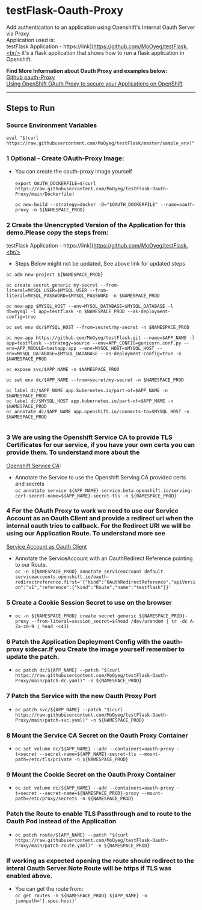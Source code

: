 # testFlask-Oauth-Proxy
Add authentication to an application using Openshift's Internal Oauth Server via Proxy.<br/> 
Application used is:<br/>
testFlask Application - https://link](https://github.com/MoOyeg/testFlask.<br/>
it's a flask application that shows how to run a flask application in Openshift.

**Find More Information about Oauth Proxy and examples below:** <br/>
[Github oauth-Proxy](https://github.com/openshift/oauth-proxy.git)<br/>
[Using OpenShift OAuth Proxy to secure your Applications on OpenShift](https://linuxera.org/oauth-proxy-secure-applications-openshift/)

----------

## Steps to Run
### Source Environment Variables
`eval "$(curl https://raw.githubusercontent.com/MoOyeg/testFlask/master/sample_env)"`

### 1 Optional - Create OAuth-Proxy Image:<br/>
- You can create the oauth-proxy image yourself<br/>   
`export OAUTH_DOCKERFILE=$(curl https://raw.githubusercontent.com/MoOyeg/testFlask-Oauth-Proxy/main/Dockerfile)`

  `oc new-build --strategy=docker -D="$OAUTH_DOCKERFILE" --name=oauth-proxy -n ${NAMESPACE_PROD}`

### 2 Create the Unencrypted Version of the Application for this demo.Please copy the steps from:<br/>
testFlask Application - https://link](https://github.com/MoOyeg/testFlask.<br/>
- Steps Below might not be updated, See above link for updated steps
```
oc adm new-project ${NAMESPACE_PROD}

oc create secret generic my-secret --from-literal=MYSQL_USER=$MYSQL_USER --from-literal=MYSQL_PASSWORD=$MYSQL_PASSWORD -n $NAMESPACE_PROD

oc new-app $MYSQL_HOST --env=MYSQL_DATABASE=$MYSQL_DATABASE -l db=mysql -l app=testflask -n $NAMESPACE_PROD --as-deployment-config=true

oc set env dc/$MYSQL_HOST --from=secret/my-secret -n $NAMESPACE_PROD

oc new-app https://github.com/MoOyeg/testFlask.git --name=$APP_NAME -l app=testflask --strategy=source --env=APP_CONFIG=gunicorn.conf.py --env=APP_MODULE=testapp:app --env=MYSQL_HOST=$MYSQL_HOST --env=MYSQL_DATABASE=$MYSQL_DATABASE --as-deployment-config=true -n $NAMESPACE_PROD

oc expose svc/$APP_NAME -n $NAMESPACE_PROD

oc set env dc/$APP_NAME --from=secret/my-secret -n $NAMESPACE_PROD

oc label dc/$APP_NAME app.kubernetes.io/part-of=$APP_NAME -n $NAMESPACE_PROD
oc label dc/$MYSQL_HOST app.kubernetes.io/part-of=$APP_NAME -n $NAMESPACE_PROD
oc annotate dc/$APP_NAME app.openshift.io/connects-to=$MYSQL_HOST -n $NAMESPACE_PROD


```

### 3 We are using the Openshift Service CA to provide TLS Certificates for our service, if you have your own certs you can provide them. To understand more about the 
[Openshift Service CA](https://docs.openshift.com/container-platform/4.6/security/certificates/service-serving-certificate.html):

- Annotate the Service to use the Openshift Serving CA provided certs and secrets<br/>
`oc annotate service ${APP_NAME} service.beta.openshift.io/serving-cert-secret-name=${APP_NAME}-secret-tls -n ${NAMESPACE_PROD}`

### 4 For the OAuth Proxy to work we need to use our Service Account as an Oauth Client and provide a redirect uri when the internal oauth tries to callback. For the Redirect URI we will be using our Application Route. To understand more see 
[Service Account as Oauth Client](https://docs.openshift.com/container-platform/4.6/authentication/using-service-accounts-as-oauth-client.html)

- Annotate the ServiceAccount with an OauthRedirect Reference pointing to our Route.<br/>
`oc -n ${NAMESPACE_PROD} annotate serviceaccount default serviceaccounts.openshift.io/oauth-redirectreference.first='{"kind":"OAuthRedirectReference","apiVersion":"v1","reference":{"kind":"Route","name":"testflask"}}'`

### 5 Create a Cookie Session Secret to use on the browser<br/>

  - `oc -n ${NAMESPACE_PROD} create secret generic ${NAMESPACE_PROD}-proxy --from-literal=session_secret=$(head /dev/urandom | tr -dc A-Za-z0-9 | head -c43)` 


### 6 Patch the Application Deployment Config with the oauth-proxy sidecar.If you Create the image yourself remember to update the patch.

   - `oc patch dc/${APP_NAME} --patch "$(curl https://raw.githubusercontent.com/MoOyeg/testFlask-Oauth-Proxy/main/patch-dc.yaml)" -n ${NAMESPACE_PROD}`

### 7 Patch the Service with the new Oauth Proxy Port

   - `oc patch svc/${APP_NAME} --patch "$(curl https://raw.githubusercontent.com/MoOyeg/testFlask-Oauth-Proxy/main/patch-svc.yaml)" -n ${NAMESPACE_PROD}`

### 8 Mount the Service CA Secret on the Oauth Proxy Container

   - `oc set volume dc/${APP_NAME} --add --containers=oauth-proxy -t=secret --secret-name=${APP_NAME}-secret-tls --mount-path=/etc/tls/private -n ${NAMESPACE_PROD}`

### 9 Mount the Cookie Secret on the Oauth Proxy Container
   - `oc set volume dc/${APP_NAME} --add --containers=oauth-proxy -t=secret --secret-name=${NAMESPACE_PROD}-proxy --mount-path=/etc/proxy/secrets -n ${NAMESPACE_PROD}`


### Patch the Route to enable TLS Passthrough and to route to the Oauth Pod instead of the Application
   - `oc patch route/${APP_NAME} --patch "$(curl https://raw.githubusercontent.com/MoOyeg/testFlask-Oauth-Proxy/main/patch-route.yaml)" -n ${NAMESPACE_PROD}`


### If working as expected opening the route should redirect to the interal Oauth Server.Note Route will be https if TLS was enabled above.
 - You can get the route from:<br/>
  `oc get routes -n ${NAMESPACE_PROD} ${APP_NAME} -o jsonpath='{.spec.host}'`
